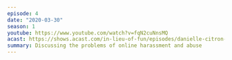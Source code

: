 ```yaml
---
episode: 4
date: "2020-03-30"
season: 1
youtube: https://www.youtube.com/watch?v=fqN2cuNnsMQ
acast: https://shows.acast.com/in-lieu-of-fun/episodes/danielle-citron-take-2
summary: Discussing the problems of online harassment and abuse
---
```

